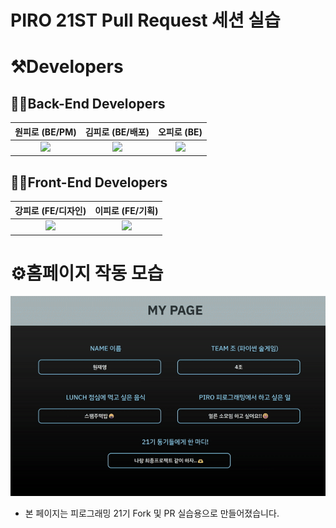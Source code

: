 # PIRO 21ST Pull Request 세션 실습

# ⚒️Developers

## 🧑‍💻Back-End Developers

|                                                        원피로 (BE/PM)                                                         |                                                       김피로 (BE/배포)                                                        |오피로 (BE)
| :---------------------------------------------------------------------------------------------------------------------------: | :---------------------------------------------------------------------------------------------------------------------------: |:-:|
| [<img src="https://img.shields.io/badge/GitHub-181717?style=for-the-badge&logo=GitHub&logoColor=white"/>](https://github.com) | [<img src="https://img.shields.io/badge/GitHub-181717?style=for-the-badge&logo=GitHub&logoColor=white"/>](https://github.com) |[<img src="https://img.shields.io/badge/GitHub-181717?style=for-the-badge&logo=GitHub&logoColor=white"/>](https://github.com)|

## 🧑‍💻Front-End Developers

|                                                      강피로 (FE/디자인)                                                       |                                                        이피로 (FE/기획)                                                        |
| :---------------------------------------------------------------------------------------------------------------------------: | :----------------------------------------------------------------------------------------------------------------------------: |
| [<img src="https://img.shields.io/badge/GitHub-181717?style=for-the-badge&logo=GitHub&logoColor=white"/>](https://github.com) | [<img src="https://img.shields.io/badge/GitHub-181717?style=for-the-badge&logo=GitHub&logoColor=white"/>](https://github.com/) |

# ⚙️홈페이지 작동 모습

![piro21_pr_gif](./piro21_pr.gif)

- 본 페이지는 피로그래밍 21기 Fork 및 PR 실습용으로 만들어졌습니다.
